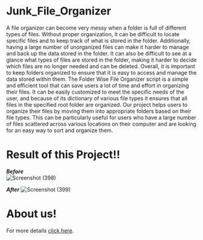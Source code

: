 # Junk_File_Organizer
A file organizer can become very messy when a folder is full of different types of files. Without proper organization, it can be difficult to locate specific files and to keep track of what is stored in the folder. Additionally, having a large number of unorganized files can make it harder to manage and back up the data stored in the folder. It can also be difficult to see at a glance what types of files are stored in the folder, making it harder to decide which files are no longer needed and can be deleted. Overall, it is important to keep folders organized to ensure that it is easy to access and manage the data stored within them.
The Folder Wise File Organizer script is a simple and efficient tool that can save users a lot of time and effort in organizing their files. It can be easily customized to meet the specific needs of the user, and because of its dictionary of various file types it ensures that all files in the specified root folder are organized. 
Our project helps users to organize their files by moving them into appropriate folders based on their file types. This can be particularly useful for users who have a large number of files scattered across various locations on their computer and are looking for an easy way to sort and organize them.

# Result of this Project!!

***Before***   
![Screenshot (398)](https://user-images.githubusercontent.com/100034876/223042116-2db4e4d8-d0e3-408a-86f4-afddd83625f4.png)

***After*** 
![Screenshot (399)](https://user-images.githubusercontent.com/100034876/223042136-45261cc5-348f-4278-8775-83229eb3b0b4.png)


# About us!
For more details [click here](https://docs.google.com/document/d/1E91XPVXHxXyZ-OWF0eftyTd6qWL9mtWZ/edit?usp=sharing&ouid=108009743085050853761&rtpof=true&sd=true).
